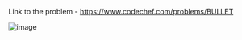 Link to the problem - https://www.codechef.com/problems/BULLET



![image](https://user-images.githubusercontent.com/57552973/234347492-575cf66d-fa82-4350-8068-d41895213bac.png)
